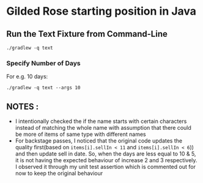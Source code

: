 # Gilded Rose starting position in Java

## Run the Text Fixture from Command-Line

```
./gradlew -q text
```

### Specify Number of Days

For e.g. 10 days:

```
./gradlew -q text --args 10
```

## NOTES : 
- I intentionally checked the if the name starts with certain characters instead of matching the whole name with assumption that there could be more of items of same type with different names
- For backstage passes, I noticed that the original code updates the quality first(based on `items[i].sellIn < 11` and `items[i].sellIn < 6`)) and then update sell in date. So, when the days are less equal to 10 & 5, it is not having the expected behaviour of 
increase 2 and 3 respectively. I observed it through my unit test assertion which is commented out for now to keep the original behaviour
